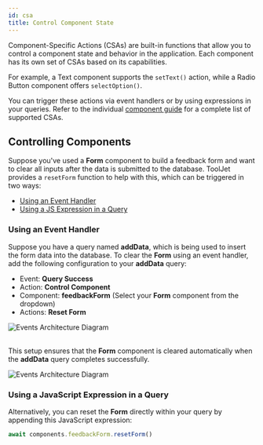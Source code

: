 ```yaml
---
id: csa
title: Control Component State
---
```


Component-Specific Actions (CSAs) are built-in functions that allow you to control a component state and behavior in the application. Each component has its own set of CSAs based on its capabilities. 

For example, a Text component supports the `setText()` action, while a Radio Button component offers `selectOption()`. 

You can trigger these actions via event handlers or by using expressions in your queries. Refer to the individual [component guide](#) for a complete list of supported CSAs.

## Controlling Components

Suppose you've used a **Form** component to build a feedback form and want to clear all inputs after the data is submitted to the database. ToolJet provides a `resetForm` function to help with this, which can be triggered in two ways:
- [Using an Event Handler](#using-an-event-handler)
- [Using a JS Expression in a Query](#using-a-javascript-expression-in-a-query)

### Using an Event Handler

Suppose you have a query named **addData**, which is being used to insert the form data into the database. To clear the **Form** using an event handler, add the following configuration to your **addData** query:
- Event: **Query Success**
- Action: **Control Component**
- Component: **feedbackForm** (Select your **Form** component from the dropdown)
- Actions: **Reset Form**

<img className="screenshot-full img-full" src="/img/app-builder/events/csa/resetForm.png" alt="Events Architecture Diagram"/> <br/><br/>

This setup ensures that the **Form** component is cleared automatically when the **addData** query completes successfully.

<img className="screenshot-full img-full" src="/img/app-builder/events/csa/csa-dig.png" alt="Events Architecture Diagram"/>

### Using a JavaScript Expression in a Query

Alternatively, you can reset the **Form** directly within your query by appending this JavaScript expression:

```js
await components.feedbackForm.resetForm()
```
